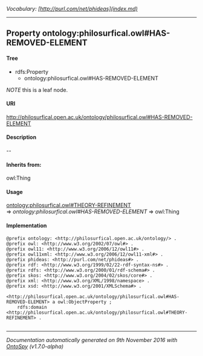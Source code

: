 _Vocabulary: [http://purl.com/net/phideas](index.md)_ 

---	
	




    


## Property ontology:philosurfical.owl#HAS-REMOVED-ELEMENT


#### Tree

* rdfs:Property
    * ontology:philosurfical.owl#HAS-REMOVED-ELEMENT





*NOTE* this is a leaf node.


#### URI
http://philosurfical.open.ac.uk/ontology/philosurfical.owl#HAS-REMOVED-ELEMENT

#### Description
--


#### Inherits from:
owl:Thing



#### Usage


[ontology:philosurfical.owl#THEORY-REFINEMENT](class-ontologyphilosurficalowltheory-refinement.md) 
=&gt;&nbsp;_ontology:philosurfical.owl#HAS-REMOVED-ELEMENT_&nbsp;=&gt;&nbsp;owl:Thing

#### Implementation
```
@prefix ontology: <http://philosurfical.open.ac.uk/ontology/> .
@prefix owl: <http://www.w3.org/2002/07/owl#> .
@prefix owl11: <http://www.w3.org/2006/12/owl11#> .
@prefix owl11xml: <http://www.w3.org/2006/12/owl11-xml#> .
@prefix phideas: <http://purl.com/net/phideas#> .
@prefix rdf: <http://www.w3.org/1999/02/22-rdf-syntax-ns#> .
@prefix rdfs: <http://www.w3.org/2000/01/rdf-schema#> .
@prefix skos: <http://www.w3.org/2004/02/skos/core#> .
@prefix xml: <http://www.w3.org/XML/1998/namespace> .
@prefix xsd: <http://www.w3.org/2001/XMLSchema#> .

<http://philosurfical.open.ac.uk/ontology/philosurfical.owl#HAS-REMOVED-ELEMENT> a owl:ObjectProperty ;
    rdfs:domain <http://philosurfical.open.ac.uk/ontology/philosurfical.owl#THEORY-REFINEMENT> .


```










---

_Documentation automatically generated on 9th November 2016 with [OntoSpy](http://ontospy.readthedocs.org/ "Open") (v1.7.0-alpha)_
